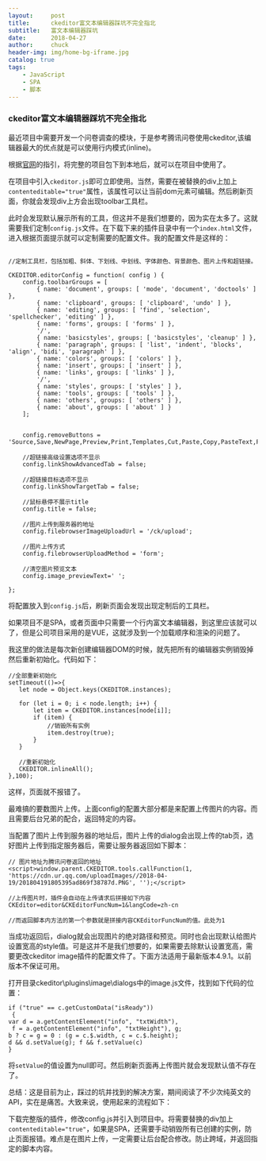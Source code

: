 ```yaml
---
layout:     post                   
title:      ckeditor富文本编辑器踩坑不完全指北         
subtitle:   富文本编辑器踩坑
date:       2018-04-27
author:     chuck
header-img: img/home-bg-iframe.jpg
catalog: true                      
tags:                               
    - JavaScript
    - SPA
    - 脚本
---
```


### ckeditor富文本编辑器踩坑不完全指北

最近项目中需要开发一个问卷调查的模块，于是参考腾讯问卷使用ckeditor,该编辑器最大的优点就是可以使用行内模式(inline)。

根据[官网](https://docs.ckeditor.com/ckeditor4/latest/guide/dev_installation.html)的指引，将完整的项目包下到本地后，就可以在项目中使用了。

在项目中引入`ckeditor.js`即可立即使用。当然，需要在被替换的div上加上`contenteditable="true"`属性，该属性可以让当前dom元素可编辑。然后刷新页面，你就会发现div上方会出现toolbar工具栏。


此时会发现默认展示所有的工具，但这并不是我们想要的，因为实在太多了。这就需要我们定制`config.js`文件。在下载下来的插件目录中有一个`index.html`文件，进入根据页面提示就可以定制需要的配置文件。我的配置文件是这样的：


```

//定制工具栏，包括加粗、斜体、下划线、中划线、字体颜色、背景颜色、图片上传和超链接。

CKEDITOR.editorConfig = function( config ) {
    config.toolbarGroups = [
        { name: 'document', groups: [ 'mode', 'document', 'doctools' ] },
        { name: 'clipboard', groups: [ 'clipboard', 'undo' ] },
        { name: 'editing', groups: [ 'find', 'selection', 'spellchecker', 'editing' ] },
        { name: 'forms', groups: [ 'forms' ] },
        '/',
        { name: 'basicstyles', groups: [ 'basicstyles', 'cleanup' ] },
        { name: 'paragraph', groups: [ 'list', 'indent', 'blocks', 'align', 'bidi', 'paragraph' ] },
        { name: 'colors', groups: [ 'colors' ] },
        { name: 'insert', groups: [ 'insert' ] },
        { name: 'links', groups: [ 'links' ] },
        '/',
        { name: 'styles', groups: [ 'styles' ] },
        { name: 'tools', groups: [ 'tools' ] },
        { name: 'others', groups: [ 'others' ] },
        { name: 'about', groups: [ 'about' ] }
    ];


    config.removeButtons = 'Source,Save,NewPage,Preview,Print,Templates,Cut,Paste,Copy,PasteText,PasteFromWord,Undo,Redo,Find,Replace,SelectAll,Scayt,Form,Checkbox,Radio,TextField,Textarea,Select,Button,ImageButton,HiddenField,Subscript,Superscript,CopyFormatting,RemoveFormat,NumberedList,BulletedList,Outdent,Indent,CreateDiv,Blockquote,JustifyLeft,JustifyCenter,JustifyRight,JustifyBlock,BidiLtr,BidiRtl,Language,Unlink,Anchor,Flash,Table,HorizontalRule,Smiley,PageBreak,SpecialChar,Iframe,Styles,Format,Font,FontSize,Maximize,ShowBlocks,About';

    //超链接高级设置选项不显示
    config.linkShowAdvancedTab = false;

    //超链接目标选项不显示
    config.linkShowTargetTab = false;

    //鼠标悬停不展示title
    config.title = false;

    //图片上传到服务器的地址
    config.filebrowserImageUploadUrl = '/ck/upload';

    //图片上传方式
    config.filebrowserUploadMethod = 'form';

    //清空图片预览文本
    config.image_previewText=' ';

};
```

将配置放入到`config.js`后，刷新页面会发现出现定制后的工具栏。

如果项目不是SPA，或者页面中只需要一个行内富文本编辑器，到这里应该就可以了，但是公司项目采用的是VUE，这就涉及到一个加载顺序和渲染的问题了。

我这里的做法是每次新创建编辑器DOM的时候，就先把所有的编辑器实例销毁掉然后重新初始化。代码如下：

```
//全部重新初始化
setTimeout(()=>{
   let node = Object.keys(CKEDITOR.instances);

   for (let i = 0; i < node.length; i++) {
       let item = CKEDITOR.instances[node[i]];
       if (item) {
           //销毁所有实例
           item.destroy(true);
       }
   }
   
   //重新初始化
   CKEDITOR.inlineAll();
},100);
```

这样，页面就不报错了。

最难搞的要数图片上传。上面config的配置大部分都是来配置上传图片的内容。而且需要后台兄弟的配合，返回特定的内容。

当配置了图片上传到服务器的地址后，图片上传的dialog会出现上传的tab页，选好图片上传到指定服务器后，需要让服务器返回如下脚本：

```
// 图片地址为腾讯问卷返回的地址
<script>window.parent.CKEDITOR.tools.callFunction(1, 'https://cdn.ur.qq.com/uploadImages//2018-04-19/201804191805395ad869f38787d.PNG', '');</script>

//上传图片时，插件会自动在上传请求后拼接如下内容
CKEditor=editor&CKEditorFuncNum=1&langCode=zh-cn

//而返回脚本内方法的第一个参数就是拼接内容CKEditorFuncNum的值。此处为1
```

当成功返回后，dialog就会出现图片的绝对路径和预览。同时也会出现默认给图片设置宽高的style值。可是这并不是我们想要的，如果需要去除默认设置宽高，需要更改ckeditor image插件的配置文件了。下面方法适用于最新版本4.9.1。以前版本不保证可用。

打开目录ckeditor\plugins\image\dialogs中的image.js文件，找到如下代码的位置：

```
if ("true" == c.getCustomData("isReady"))
 { 
var d = a.getContentElement("info", "txtWidth"),
 f = a.getContentElement("info", "txtHeight"), g; 
b ? c = g = 0 : (g = c.$.width, c = c.$.height); 
d && d.setValue(g); f && f.setValue(c) 
}
```
将`setValue`的值设置为null即可。然后刷新页面再上传图片就会发现默认值不存在了。

总结：这是目前为止，踩过的坑并找到的解决方案，期间阅读了不少次纯英文的API，实在是痛苦。大致来说，使用起来的流程如下：

下载完整版的插件，修改config.js并引入到项目中。将需要替换的div加上`contenteditable="true"`，如果是SPA，还需要手动销毁所有已创建的实例，防止页面报错。难点是在图片上传，一定需要让后台配合修改。防止跨域，并返回指定的脚本内容。


